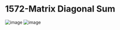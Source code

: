 # 1572-Matrix Diagonal Sum
![image](https://user-images.githubusercontent.com/65951872/224013973-39191ee1-85c9-4b6e-a2d3-babbfcdd5ee1.png)
![image](https://user-images.githubusercontent.com/65951872/224014243-b4db2436-ffb3-4f17-bc64-23bb2bc5b3ea.png)
